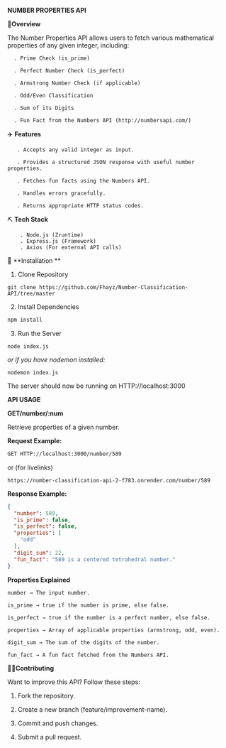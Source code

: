 **NUMBER PROPERTIES API**

📍**Overview**

The Number Properties API allows users to fetch various mathematical properties of any given integer, including:

      . Prime Check (is_prime)
      
      . Perfect Number Check (is_perfect)
      
      . Armstrong Number Check (if applicable)
      
      . Odd/Even Classification
      
      . Sum of its Digits
      
      . Fun Fact from the Numbers API (http://numbersapi.com/)


✈️ **Features**

       . Accepts any valid integer as input.
      
       . Provides a structured JSON response with useful number properties.
      
       . Fetches fun facts using the Numbers API.
      
       . Handles errors gracefully.
      
       . Returns appropriate HTTP status codes.


⛏️ **Tech Stack**

        . Node.js (Zruntime)
        . Express.js (Framework)
        . Axios (For external API calls)


📩 **Installation **

1. Clone Repository
```
git clone https://github.com/Fhayz/Number-Classification-API/tree/master
```
2. Install Dependencies
```sh
npm install
```
3. Run the Server
``` nodes
node index.js
```
_or if you have nodemon installed:_
``` nodes
nodemon index.js
```

The server should now be running on HTTP://localhost:3000


**API USAGE**

**GET/number/:num**

Retrieve properties of a given number.

**Request Example:**
``` sh
GET HTTP://localhost:3000/number/589

```
or (for livelinks)
```
https://number-classification-api-2-f783.onrender.com/number/589
```

**Response Example:**
``` Json
{
  "number": 589,
  "is_prime": false,
  "is_perfect": false,
  "properties": [
    "odd"
  ],
  "digit_sum": 22,
  "fun_fact": "589 is a centered tetrahedral number."
}
```


**Properties Explained**

    number → The input number.
    
    is_prime → true if the number is prime, else false.
    
    is_perfect → true if the number is a perfect number, else false.
    
    properties → Array of applicable properties (armstrong, odd, even).
    
    digit_sum → The sum of the digits of the number.
    
    fun_fact → A fun fact fetched from the Numbers API.


👨‍💻**Contributing**

Want to improve this API? Follow these steps:

1. Fork the repository.

2. Create a new branch (feature/improvement-name).

3. Commit and push changes.

4. Submit a pull request.

    
     
     
    
